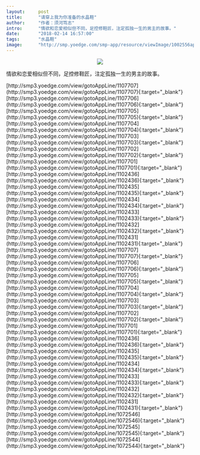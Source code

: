 ```yaml
---
layout:     post
title:      "请穿上我为你准备的水晶鞋"
author:     "作者：须河笃志"
intro:      "情欲和恋爱相似但不同，足控修鞋匠，注定孤独一生的男主的故事。"
date:       "2018-02-14 16:57:00"
tags:       "水晶鞋"
image:      "http://smp.yoedge.com/smp-app/resource/viewImage/1002556appline.png"
---
```

<div style="text-align: center">
<p><img src="http://smp.yoedge.com/smp-app/resource/viewImage/1002556appline.png"/></p>
</div>
<p class="post-meta">
<span>情欲和恋爱相似但不同，足控修鞋匠，注定孤独一生的男主的故事。</span>
</p>
[http://smp3.yoedge.com/view/gotoAppLine/1107707](http://smp3.yoedge.com/view/gotoAppLine/1107707){:target="_blank"}
[http://smp3.yoedge.com/view/gotoAppLine/1107706](http://smp3.yoedge.com/view/gotoAppLine/1107706){:target="_blank"}
[http://smp3.yoedge.com/view/gotoAppLine/1107705](http://smp3.yoedge.com/view/gotoAppLine/1107705){:target="_blank"}
[http://smp3.yoedge.com/view/gotoAppLine/1107704](http://smp3.yoedge.com/view/gotoAppLine/1107704){:target="_blank"}
[http://smp3.yoedge.com/view/gotoAppLine/1107703](http://smp3.yoedge.com/view/gotoAppLine/1107703){:target="_blank"}
[http://smp3.yoedge.com/view/gotoAppLine/1107702](http://smp3.yoedge.com/view/gotoAppLine/1107702){:target="_blank"}
[http://smp3.yoedge.com/view/gotoAppLine/1107701](http://smp3.yoedge.com/view/gotoAppLine/1107701){:target="_blank"}
[http://smp3.yoedge.com/view/gotoAppLine/1102436](http://smp3.yoedge.com/view/gotoAppLine/1102436){:target="_blank"}
[http://smp3.yoedge.com/view/gotoAppLine/1102435](http://smp3.yoedge.com/view/gotoAppLine/1102435){:target="_blank"}
[http://smp3.yoedge.com/view/gotoAppLine/1102434](http://smp3.yoedge.com/view/gotoAppLine/1102434){:target="_blank"}
[http://smp3.yoedge.com/view/gotoAppLine/1102433](http://smp3.yoedge.com/view/gotoAppLine/1102433){:target="_blank"}
[http://smp3.yoedge.com/view/gotoAppLine/1102432](http://smp3.yoedge.com/view/gotoAppLine/1102432){:target="_blank"}
[http://smp3.yoedge.com/view/gotoAppLine/1102431](http://smp3.yoedge.com/view/gotoAppLine/1102431){:target="_blank"}
[http://smp3.yoedge.com/view/gotoAppLine/1107707](http://smp3.yoedge.com/view/gotoAppLine/1107707){:target="_blank"}
[http://smp3.yoedge.com/view/gotoAppLine/1107706](http://smp3.yoedge.com/view/gotoAppLine/1107706){:target="_blank"}
[http://smp3.yoedge.com/view/gotoAppLine/1107705](http://smp3.yoedge.com/view/gotoAppLine/1107705){:target="_blank"}
[http://smp3.yoedge.com/view/gotoAppLine/1107704](http://smp3.yoedge.com/view/gotoAppLine/1107704){:target="_blank"}
[http://smp3.yoedge.com/view/gotoAppLine/1107703](http://smp3.yoedge.com/view/gotoAppLine/1107703){:target="_blank"}
[http://smp3.yoedge.com/view/gotoAppLine/1107702](http://smp3.yoedge.com/view/gotoAppLine/1107702){:target="_blank"}
[http://smp3.yoedge.com/view/gotoAppLine/1107701](http://smp3.yoedge.com/view/gotoAppLine/1107701){:target="_blank"}
[http://smp3.yoedge.com/view/gotoAppLine/1102436](http://smp3.yoedge.com/view/gotoAppLine/1102436){:target="_blank"}
[http://smp3.yoedge.com/view/gotoAppLine/1102435](http://smp3.yoedge.com/view/gotoAppLine/1102435){:target="_blank"}
[http://smp3.yoedge.com/view/gotoAppLine/1102434](http://smp3.yoedge.com/view/gotoAppLine/1102434){:target="_blank"}
[http://smp3.yoedge.com/view/gotoAppLine/1102433](http://smp3.yoedge.com/view/gotoAppLine/1102433){:target="_blank"}
[http://smp3.yoedge.com/view/gotoAppLine/1102432](http://smp3.yoedge.com/view/gotoAppLine/1102432){:target="_blank"}
[http://smp3.yoedge.com/view/gotoAppLine/1102431](http://smp3.yoedge.com/view/gotoAppLine/1102431){:target="_blank"}
[http://smp3.yoedge.com/view/gotoAppLine/1072546](http://smp3.yoedge.com/view/gotoAppLine/1072546){:target="_blank"}
[http://smp3.yoedge.com/view/gotoAppLine/1072545](http://smp3.yoedge.com/view/gotoAppLine/1072545){:target="_blank"}
[http://smp3.yoedge.com/view/gotoAppLine/1072544](http://smp3.yoedge.com/view/gotoAppLine/1072544){:target="_blank"}


